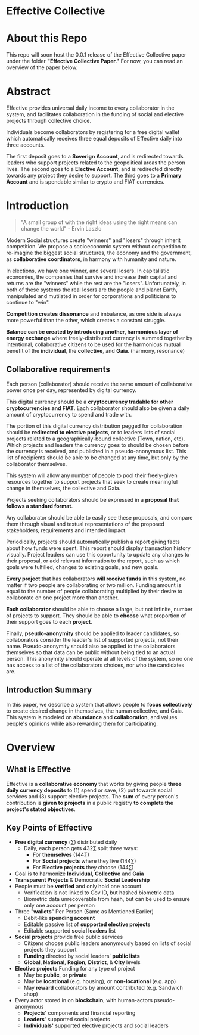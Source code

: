 # Effective Collective

# About this Repo
This repo will soon host the 0.0.1 release of the Effective Collective paper under the folder **"Effective Collective Paper."** For now, you can read an overview of the paper below. 

# Abstract

Effective provides universal daily income to every collaborator in the system, and facilitates collaboration in the funding of social and elective projects through collective choice. 

Individuals become collaborators by registering for a free digital wallet which automatically receives three equal deposits of Effective daily into three accounts.

The first deposit goes to a **Soverign Account**, and is redirected towards leaders who support projects related to the geopolitical areas the person lives. The second goes to a **Elective Account**, and is redirected directly towards any project they desire to support. The third goes to a **Primary Account** and is spendable similar to crypto and FIAT currencies. 

# Introduction
>"A small group of  with the right ideas using the right means can change the world"
> \- Ervin Laszlo


Modern Social structures create "winners" and "losers" through inherit competition. We propose a socioeconomic system without competition to re-imagine the biggest social structures, the economy and the government, as **collaborative coordinators**, in harmony with humanity and nature. 

In elections, we have one winner, and several losers. In capitalistic economies, the companies that survive and increase their capital and returns are the "winners" while the rest are the "losers". Unfortunately, in both of these systems the real losers are the people and planet Earth, manipulated and mutilated in order for corporations and politicians to continue to "win".

**Competition creates dissonance** and imbalance, as one side is always more powerful than the other, which creates a constant struggle. 

**Balance can be created by introducing another, harmonious layer of energy exchange** where freely-distributed currency is summed together by intentional, collaborative citizens to be used for the harmonious mutual benefit of the **individual**, the **collective**, and **Gaia**. (harmony, resonance)

## Collaborative requirements
Each person (collaborator) should receive the same amount of collaborative power once per day, represented by digital currency. 

This digital currency should be a **cryptocurrency tradable for other cryptocurrencies and FIAT**. Each collaborator should also be given a daily amount of cryptocurrency to spend and trade with.

The portion of this digital currency distribution pegged for collaboration should be **redirected to elective projects**, or to leaders lists of social projects related to a geographically-bound collective (Town, nation, etc). Which projects and leaders the currency goes to should be chosen before the currency is received, and published in a pseudo-anonymous list. This list of recipients should be able to be changed at any time, but only by the collaborator themselves. 

This system will allow any number of people to pool their freely-given resources together to support projects that seek to create meaningful change in themselves, the collective and Gaia. 

Projects seeking collaborators should be expressed in a **proposal that follows a standard format**. 

Any collaborator should be able to easily see these proposals, and compare them through visual and textual representations of the proposed stakeholders, requirements and intended impact.

Periodically, projects should automatically publish a  report giving facts about how funds were spent. This report should display transaction history visually. Project leaders can use this opportunity to update any changes to their proposal, or add relevant information to the report, such as which goals were fulfilled, changes to existing goals, and new goals. 

**Every project** that has collaborators **will receive funds** in this system, no matter if two people are collaborating or two million. Funding amount is equal to the number of people collaborating multiplied by their desire to collaborate on one project more than another. 

**Each collaborator** should be able to choose a large, but not infinite, number of projects to support. They should be able to **choose** what proportion of their support goes to each **project**.

Finally, **pseudo-anonymity** should be applied to leader candidates, so collaborators consider the leader's list of supported projects, not their name. Pseudo-anonymity should also be applied to the collaborators themselves so that data can be public without being tied to an actual person. This anonymity should operate at all levels of the system, so no one has access to a list of the collaborators choices, nor who the candidates are. 

## Introduction Summary

In this paper, we describe a system that allows people to **focus collectively** to create desired change in themselves, the human collective, and Gaia. This system is modeled on **abundance** and **collaboration**, and values people's opinions while also rewarding them for participating. 

# Overview

## What is Effective
Effective is a **collaborative economy** that works by giving people **three daily currency deposits** to (1) spend or save, (2) put towards social services and (3) support elective projects. The **sum** of every person's contribution is **given to projects** in a public registry **to complete the project's stated objectives**. 

## Key Points of Effective
- **Free digital currency** (∑) distributed daily
	- Daily, each person gets 432∑ split three ways: 
		- For **themselves** (144∑)
		- For **Social projects** where they live (144∑)
		- For **Elective projects** they choose (144∑) 
- Goal is to harmonize **Individual**, **Collective** and **Gaia**
- **Transparent Projects** & Democratic **Social Leadership** 
- People must be **verified** and only hold one account
	- Verification is not linked to Gov ID, but hashed biometric data
	- Biometric data unrecoverable from hash, but can be used to ensure only one account per person
- Three "**wallets**" Per Person (Same as Mentioned Earlier)
	- Debit-like **spending account**
	- Editable passive list of **supported elective projects**
	- Editable supported **social leaders** list
- **Social projects** provide free public services
	- Citizens choose public leaders anonymously based on lists of social projects they support
	- **Funding** directed by social leaders' **public lists**
	- **Global**, **National**, **Region**, **District**, & **City** levels
- **Elective projects** Funding for any type of project
	- May be **public**, or **private**
	- May be **locational** (e.g. housing), or **non-locational** (e.g. app)
	- May **reward** collaborators by amount contributed (e.g. Sandwich shop)
- Every actor stored in on **blockchain**, with human-actors pseudo-anonymous
	- **Projects**' components and financial reporting
	- **Leaders**' supported social projects
	- **Individuals'** supported elective projects and social leaders
<!--stackedit_data:
eyJoaXN0b3J5IjpbLTg3MjI3MzY4LDIwNTQwNDk0MzgsMTg3NT
U1NzkzMiwtNTQxMjk3NDkyLDU3NjAwNTM1NiwtMTY5Nzk2Mzk3
NCwxMjQ4MjAxMTg1LC0yMDk2NjY2NTc0LC0yNTAzNjcyMzNdfQ
==
-->